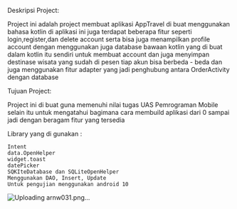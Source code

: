 Deskripsi Project:

Project ini adalah project membuat aplikasi AppTravel di buat menggunakan bahasa kotlin di aplikasi ini juga terdapat beberapa fitur seperti login,register,dan delete account serta bisa juga menampilkan profile account dengan menggunakan juga database bawaan kotlin yang di buat dalam kotlin itu sendiri untuk membuat account dan juga menyimpan destinase wisata yang sudah di pesen tiap akun bisa berbeda - beda dan juga menggunakan fitur adapter yang jadi penghubung antara OrderActivity dengan database

Tujuan Project:

Project ini di buat guna memenuhi nilai tugas UAS Pemrograman Mobile selain itu untuk mengatahui bagimana cara membuild aplikasi dari 0 sampai jadi dengan beragam fitur yang tersedia

Library yang di gunakan :

    Intent
    data.OpenHelper
    widget.toast
    datePicker
    SQKIteDatabase dan SQLiteOpenHelper
    Menggunakan DAO, Insert, Update
    Untuk pengujian menggunakan android 10
![Uploading arnw031.png…]()
